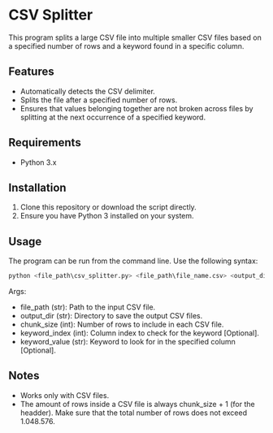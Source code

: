 # CSV Splitter

This program splits a large CSV file into multiple smaller CSV files based on a specified number of rows and a keyword found in a specific column.

## Features
- Automatically detects the CSV delimiter.
- Splits the file after a specified number of rows.
- Ensures that values belonging together are not broken across files by splitting at the next occurrence of a specified keyword.

## Requirements
- Python 3.x

## Installation
1. Clone this repository or download the script directly.
2. Ensure you have Python 3 installed on your system.

## Usage
The program can be run from the command line. Use the following syntax:

```sh
python <file_path\csv_splitter.py> <file_path\file_name.csv> <output_dir> <chunk_size> <keyword_index> <keyword_value>
```
Args: 
- file_path (str): Path to the input CSV file.
- output_dir (str): Directory to save the output CSV files.
- chunk_size (int): Number of rows to include in each CSV file.
- keyword_index (int): Column index to check for the keyword [Optional].
- keyword_value (str): Keyword to look for in the specified column [Optional].

## Notes
- Works only with CSV files.
- The amount of rows inside a CSV file is always chunk_size + 1 (for the headder). Make sure that the total number of rows does not exceed 1.048.576.
  
